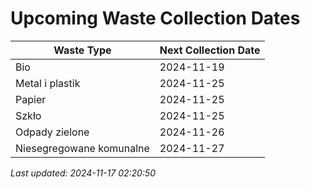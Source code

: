 # Upcoming Waste Collection Dates

| Waste Type | Next Collection Date |
|------------|----------------------|
| Bio | 2024-11-19 |
| Metal i plastik | 2024-11-25 |
| Papier | 2024-11-25 |
| Szkło | 2024-11-25 |
| Odpady zielone | 2024-11-26 |
| Niesegregowane komunalne | 2024-11-27 |


*Last updated: 2024-11-17 02:20:50*
